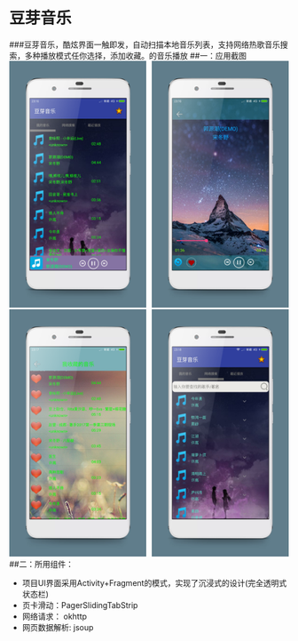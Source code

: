 # 豆芽音乐
###豆芽音乐，酷炫界面一触即发，自动扫描本地音乐列表，支持网络热歌音乐搜索，多种播放模式任你选择，添加收藏。的音乐播放
##一：应用截图
<a href="screenshot/1.png"><img src="screenshot/1.png" width="49%"/></a><img width="2%"/><a href="screenshot/2.png"><img src="screenshot/2.png" width="49%"/></a>
<a href="screenshot/3.png"><img src="screenshot/3.png" width="49%"/></a><img width="2%"/><a href="screenshot/4.png"><img src="screenshot/4.png" width="49%"/></a>
##二：所用组件：
 - 项目UI界面采用Activity+Fragment的模式，实现了沉浸式的设计(完全透明式状态栏)
 - 页卡滑动：PagerSlidingTabStrip
 - 网络请求： okhttp
 - 网页数据解析: jsoup
